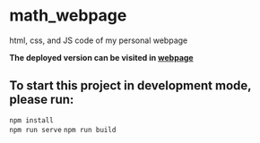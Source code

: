 # math_webpage
html, css, and JS code of my personal webpage

**The deployed version can be visited in <a href="https://www.miguelmath.com">webpage</a>**


## To start this project in development mode, please run:

  `npm install`  
  `npm run serve`
  `npm run build`
  
